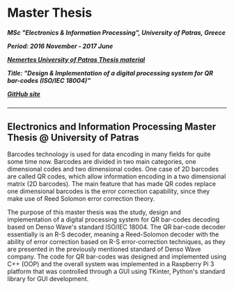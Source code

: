<h1> Master Thesis </h1>

<h5> MSc "Electronics & Information Processing", University of Patras, Greece

Period: 2016 November - 2017 June

[Nemertes University of Patras Thesis material](http://nemertes.lis.upatras.gr/jspui/handle/10889/10691)

Title: "Design &amp; Implementation of a digital processing system for QR bar-codes (ISO/IEC 18004)"

[GitHub site](https://dimkatsi91.github.io/Master-Thesis/) </h5>

-----------------------------------------------------------------------------------------------------------------------------
<h2>Electronics and Information Processing Master Thesis @ University of Patras</h2>

<p>
  Barcodes technology is used for data encoding in many fields for quite some time now. Barcodes are divided in two main categories, 
one dimensional codes and two dimensional codes. One case of 2D barcodes are called QR codes, which allow information encoding in 
a two dimensional matrix (2D barcodes). The main feature that has made QR codes replace one dimensional barcodes is the error
correction capability, since they make use of Reed Solomon error correction theory. 
  </p>
<p>
  The purpose of this master thesis was the study, design and implementation of a digital processing system for QR bar-codes
decoding based on Denso Wave's standard ISO/IEC 18004. The QR bar-code decoder essentially is an R-S decoder, meaning a 
Reed-Solomon decoder with the ability of error correction based on R-S error-correction techniques, as they are presented 
in the previously mentioned standard of Denso Wave company. The code for QR bar-codes was designed and implemented using C++ 
(OOP) and the overall system was implemented in a Raspberry Pi 3 platform that was controlled through a GUI using TKinter, 
Python's standard library for GUI development.
  </p>
